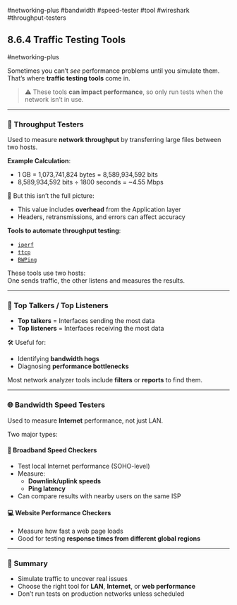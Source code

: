 #networking-plus #bandwidth #speed-tester #tool #wireshark #throughput-testers

## 8.6.4 Traffic Testing Tools  
#networking-plus

Sometimes you can’t *see* performance problems until you simulate them. That’s where **traffic testing tools** come in.

> ⚠️ These tools **can impact performance**, so only run tests when the network isn’t in use.

---

### 🚀 Throughput Testers

Used to measure **network throughput** by transferring large files between two hosts.

**Example Calculation**:
- 1 GB = 1,073,741,824 bytes = 8,589,934,592 bits  
- 8,589,934,592 bits ÷ 1800 seconds = ~4.55 Mbps

🧱 But this isn’t the full picture:  
- This value includes **overhead** from the Application layer  
- Headers, retransmissions, and errors can affect accuracy

**Tools to automate throughput testing**:
- [`iperf`](https://iperf.fr)
- [`ttcp`](https://linux.die.net/man/1/ttcp)
- [`BWPing`](https://bwping.sourceforge.io)

These tools use two hosts:  
One sends traffic, the other listens and measures the results.

---

### 🧠 Top Talkers / Top Listeners

- **Top talkers** = Interfaces sending the most data  
- **Top listeners** = Interfaces receiving the most data

🛠️ Useful for:
- Identifying **bandwidth hogs**
- Diagnosing **performance bottlenecks**

Most network analyzer tools include **filters** or **reports** to find them.

---

### 🌐 Bandwidth Speed Testers

Used to measure **Internet** performance, not just LAN.

Two major types:

#### 📶 Broadband Speed Checkers
- Test local Internet performance (SOHO-level)
- Measure:
  - **Downlink/uplink speeds**
  - **Ping latency**
- Can compare results with nearby users on the same ISP

#### 💻 Website Performance Checkers
- Measure how fast a web page loads
- Good for testing **response times from different global regions**

---

### 🧩 Summary

- Simulate traffic to uncover real issues
- Choose the right tool for **LAN**, **Internet**, or **web performance**
- Don’t run tests on production networks unless scheduled

